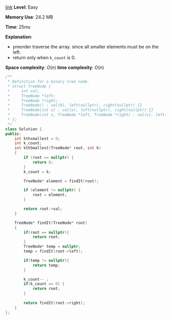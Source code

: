 # 

[link](https://leetcode.com/problems/kth-smallest-element-in-a-bst/)
**Level**: Easy 

**Memory Use**:  24.2 MB

**Time**: 25ms

**Explanation**:
- preorder traverse the array. since all smaller elements must be on the left.
- return only when `k_count` is 0. 

**Space complexity**: $O(n)$
**time complexity**: $O(n)$


```cpp
/**
 * Definition for a binary tree node.
 * struct TreeNode {
 *     int val;
 *     TreeNode *left;
 *     TreeNode *right;
 *     TreeNode() : val(0), left(nullptr), right(nullptr) {}
 *     TreeNode(int x) : val(x), left(nullptr), right(nullptr) {}
 *     TreeNode(int x, TreeNode *left, TreeNode *right) : val(x), left(left), right(right) {}
 * };
 */
class Solution {
public:
    int kthsmallest = 0;
    int k_count;
    int kthSmallest(TreeNode* root, int k)
    {
        if (root == nullptr) {
            return 0;
        }
        k_count = k;

        TreeNode* element = findIt(root);

        if (element != nullptr) {
            root = element;
        }

        return root->val;
    }

    TreeNode* findIt(TreeNode* root)
    {
        if(root == nullptr){
            return root;
        }
        TreeNode* temp = nullptr;
        temp = findIt(root->left);

        if(temp != nullptr){
            return temp;
        } 

        k_count-- ;
        if(k_count == 0) {
            return root;
        }
        
        return findIt(root->right);
    }
};

```
